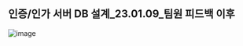 ## 인증/인가 서버 DB 설계_23.01.09_팀원 피드백 이후
![image](https://user-images.githubusercontent.com/102213509/218696043-66ebab47-b518-4971-aac7-ff5740d72b1b.png)

